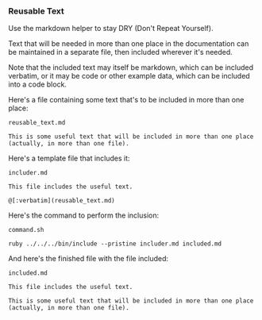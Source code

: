 ### Reusable Text

Use the markdown helper to stay DRY (Don't Repeat Yourself).

Text that will be needed in more than one place in the documentation can be maintained in a separate file, then included wherever it's needed.

Note that the included text may itself be markdown, which can be included verbatim, or it may be code or other example data, which can be included into a code block.

Here's a file containing some text that's to be included in more than one place:

<code>reusable_text.md</code>
```
This is some useful text that will be included in more than one place (actually, in more than one file).
```

Here's a template file that includes it:

<code>includer.md</code>
```
This file includes the useful text.

@[:verbatim](reusable_text.md)
```

Here's the command to perform the inclusion:

<code>command.sh</code>
```
ruby ../../../bin/include --pristine includer.md included.md
```

And here's the finished file with the file included:

<code>included.md</code>
```
This file includes the useful text.

This is some useful text that will be included in more than one place (actually, in more than one file).
```
